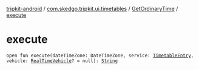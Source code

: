 [tripkit-android](../../index.md) / [com.skedgo.tripkit.ui.timetables](../index.md) / [GetOrdinaryTime](index.md) / [execute](./execute.md)

# execute

`open fun execute(dateTimeZone: DateTimeZone, service: `[`TimetableEntry`](../../com.skedgo.tripkit.ui.model/-timetable-entry/index.md)`, vehicle: `[`RealTimeVehicle`](../../skedgo.tripkit.routing/-real-time-vehicle/index.md)`? = null): `[`String`](https://kotlinlang.org/api/latest/jvm/stdlib/kotlin/-string/index.html)